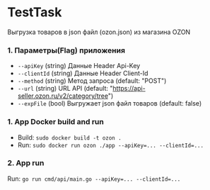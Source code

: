 # TestTask
Выгрузка товаров в json файл (ozon.json) из магазина OZON

### 1. Параметры(Flag) приложения
- `--apiKey` (string) Данные Header Api-Key
- `--clientId` (string) Данные Header Client-Id
- `--method` (string) Метод запроса (default: "POST")
- `--url` (string) URL API (default: "https://api-seller.ozon.ru/v2/category/tree")
- `--expFile` (bool) Выгружает json файл товаров (default: false)

### 1. App Docker build and run
- Build: `sudo docker build -t ozon .`
- Run: `sudo docker run ozon ./app --apiKey=... --clientId=...`

### 2. App run 
Run: `go run cmd/api/main.go --apiKey=... --clientId=...`

